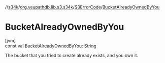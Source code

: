 //[s34k](../../../index.md)/[org.veupathdb.lib.s3.s34k](../index.md)/[S3ErrorCode](index.md)/[BucketAlreadyOwnedByYou](-bucket-already-owned-by-you.md)

# BucketAlreadyOwnedByYou

[jvm]\
const val [BucketAlreadyOwnedByYou](-bucket-already-owned-by-you.md): [String](https://kotlinlang.org/api/latest/jvm/stdlib/kotlin/-string/index.html)

The bucket that you tried to create already exists, and you own it.
